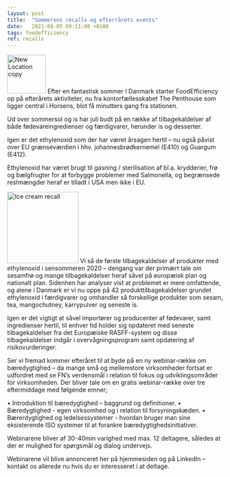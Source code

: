 ```yaml
---
layout: post
title:  "Sommerens recalls og efterrårets events"
date:   2021-08-05 09:11:00 +0100
tags: foodefficiency
ref: recalls
---
```


<img width="90" alt="New Location copy" src="https://user-images.githubusercontent.com/75361000/128473618-c82e7ecd-ef04-4e27-a3ae-e06001a70102.png#pull-left">
Efter en fantastisk sommer I Danmark starter FoodEfficiency op på efterårets aktiviteter, nu fra kontorfællesskabet The Penthouse som ligger central i Horsens, blot få minutters gang fra stationen. 


Ud over sommersol og is har juli budt på en række af tilbagekaldelser af både fødevareingredienser og færdigvarer, herunder is og desserter. 

Igen er det ethylenoxid som der har været årsagen hertil – nu også påvist over EU grænseværdien i hhv. johannesbrødkernemel (E410) og Guargum (E412). 

Ethylenoxid har været brugt til gasning / sterilisation af bl.a. krydderier, frø og bælgfrugter for at forbygge problemer med Salmonella, og begrænsede restmængder heraf er tilladt i USA men ikke i EU. 

<img width="166" alt="Ice cream recall" src="https://user-images.githubusercontent.com/75361000/128315846-be0054ff-aca2-4726-94f7-8e57c90794fb.png#pull-right">
Vi så de første tilbagekaldelser af produkter med ethylenoxid i sensommeren 2020 – dengang var der primært tale om sesamfrø og mange tilbagekaldelser heraf såvel på europæisk plan og nationalt plan. 
Sidenhen har analyser vist at problemet er mere omfattende, og alene i Danmark er vi nu oppe på 42 produkttilbagekaldelser grundet ethylenoxid i færdigvarer og omhandler så forskellige produkter som sesam, tea, mangochutney, karrypulver og seneste is. 

Igen er det vigtigt at såvel importører og producenter af fødevarer, samt ingredienser hertil, til enhver tid holder sig opdateret med seneste tilbagekaldelser fra det Europæiske RASFF-system og disse tilbagekaldelser indgår i overvågningsprogram samt opdatering af risikovurderinger. 

Ser vi fremad kommer efteråret til at byde på en ny webinar-række om bæredygtighed – da mange små og mellemstore virksomheder fortsat er udfordret med se FN’s verdensmål i relation til fokus og udviklingsområder for virksomheden. Der bliver tale om en gratis webinar-række over tre eftermiddage med følgende emner;

•	Introduktion til bæredygtighed – baggrund og definitioner.
•	Bæredygtighed - egen virksomhed og i relation til forsyningskæden. 
•	Bærerdygtighed og ledelsessystemer - hvordan bruger man sine eksisterende ISO systemer til at forankre bæredygtighedsinitiativer.

Webinarene bliver af 30-40min varighed med max. 12 deltagere, således at der er mulighed for spørgsmål og dialog undervejs.

Webinarene vil blive annonceret her på hjemmesiden og på LinkedIn – kontakt os allerede nu hvis du er interesseret i at deltage. 

